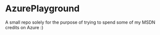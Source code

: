 AzurePlayground
===============

A small repo solely for the purpose of trying to spend some of my MSDN credits on Azure :)
